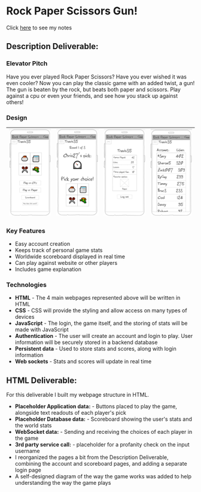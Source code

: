 # Rock Paper Scissors Gun!
Click [here](/notes.md) to see my notes
## Description Deliverable:
### Elevator Pitch
Have you ever played Rock Paper Scissors? Have you ever wished it was even cooler? Now you can play the classic game with an added twist, a gun! The gun is beaten by the rock, but beats both paper and scissors. Play against a cpu or even your friends, and see how you stack up against others!

### Design
| ![The Menu](images/menu_sketch.png) | ![The Game](images/game_sketch.png) | ![Your Account](images/account_sketch.png) | ![The Scoreboard](images/scores_sketch.png) |
| - | - | - | - | 

### Key Features
- Easy account creation
- Keeps track of personal game stats
- Worldwide scoreboard displayed in real time
- Can play against website or other players
- Includes game explanation

### Technologies
- **HTML** - The 4 main webpages represented above will be written in HTML
- **CSS** - CSS will provide the styling and allow access on many types of devices
- **JavaScript** - The login, the game itself, and the storing of stats will be made with JavaScript
- **Authentication** - The user will create an account and login to play. User information will be securely stored in a backend database
- **Persistent data** - Used to store stats and scores, along with login information
- **Web sockets** - Stats and scores will update in real time

## HTML Deliverable:
For this deliverable I built my webpage structure in HTML.
- **Placeholder Application data:** - Buttons placed to play the game, alongside text readouts of each player's pick
- **Placeholder Database data:** - Scoreboard showing the user's stats and the world stats
- **WebSocket data:** - Sending and receiving the choices of each player in the game
- **3rd party service call:** - placeholder for a profanity check on the input username
- I reorganized the pages a bit from the Description Deliverable, combining the account and scoreboard pages, and adding a separate login page
- A self-designed diagram of the way the game works was added to help understanding the way the game plays
